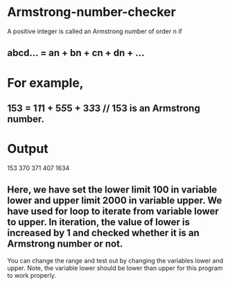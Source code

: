 # Armstrong-number-checker

A positive integer is called an Armstrong number of order n if

## abcd... = an + bn + cn + dn + ...
# For example,

## 153 = 1*1*1 + 5*5*5 + 3*3*3  // 153 is an Armstrong number.


# Output

153
370
371
407
1634
## Here, we have set the lower limit 100 in variable lower and upper limit 2000 in variable upper. We have used for loop to iterate from variable lower to upper. In iteration, the value of lower is increased by 1 and checked whether it is an Armstrong number or not.

You can change the range and test out by changing the variables lower and upper. Note, the variable lower should be lower than upper for this program to work properly.
